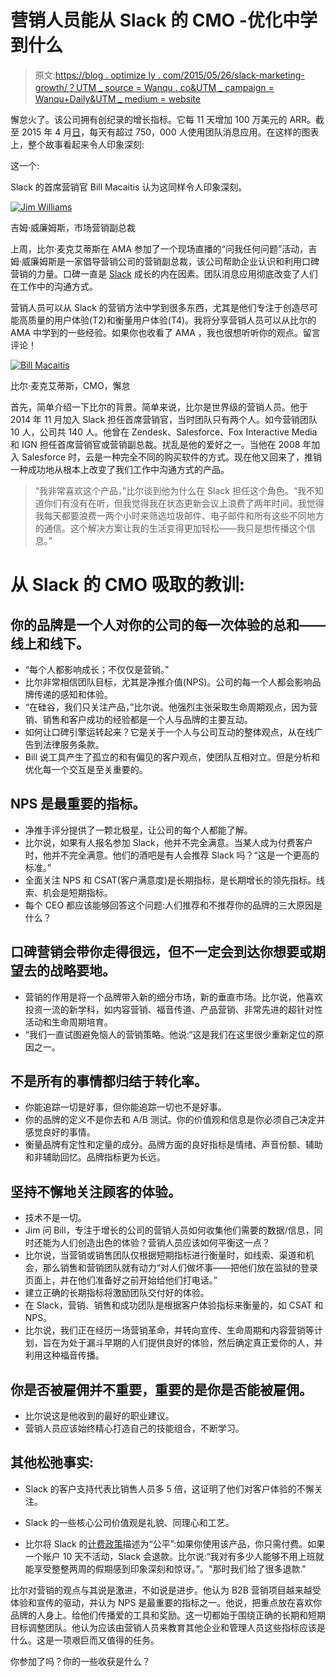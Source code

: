 # 营销人员能从 Slack 的 CMO -优化中学到什么

> 原文:[https://blog . optimize ly . com/2015/05/26/slack-marketing-growth/？UTM _ source = Wanqu . co&UTM _ campaign = Wanqu+Daily&UTM _ medium = website](https://blog.optimizely.com/2015/05/26/slack-marketing-growth/?utm_source=wanqu.co&utm_campaign=Wanqu+Daily&utm_medium=website)



懈怠火了。该公司拥有创纪录的增长指标。它每 11 天增加 100 万美元的 ARR。截至 2015 年 4 月[日](http://www.theverge.com/2015/4/16/8430039/slack-raises-160-million-valued-at-2-8-billion)，每天有超过 750，000 人使用团队消息应用。在这样的图表上，整个故事看起来令人印象深刻:

这一个:

Slack 的首席营销官 Bill Macaitis 认为这同样令人印象深刻。

[![Jim Williams](../Images/4dafbbe2ca4363d95e008cd64cdadf1e.png)](/contentassets/914a403350f14dee9467c3ab40cfd31a/jim-williams-influitive.png)

吉姆·威廉姆斯，市场营销副总裁

上周，比尔·麦克艾蒂斯在 AMA 参加了一个现场直播的“问我任何问题”活动，吉姆·威廉姆斯是一家倡导营销公司的营销副总裁，该公司帮助企业认识和利用口碑营销的力量。口碑一直是 [Slack](https://slack.com/) 成长的内在因素。团队消息应用彻底改变了人们在工作中的沟通方式。

营销人员可以从 Slack 的营销方法中学到很多东西，尤其是他们专注于创造尽可能高质量的用户体验(T2)和衡量用户体验(T4)。我将分享营销人员可以从比尔的 AMA 中学到的一些经验。如果你也收看了 AMA ，我也很想听听你的观点。留言评论！

[![Bill Macaitis](../Images/b66726bfdd6b306f68eda9deb2b2e9e3.png)](/wp-content/uploads/2015/05/bill-macaitis-AMA.png)

比尔·麦克艾蒂斯，CMO，懈怠

首先，简单介绍一下比尔的背景。简单来说，比尔是世界级的营销人员。他于 2014 年 11 月加入 Slack 担任首席营销官，当时团队只有两个人。如今营销团队 10 人，公司共 140 人。他曾在 Zendesk、Salesforce、Fox Interactive Media 和 IGN 担任首席营销官或营销副总裁。扰乱是他的爱好之一。当他在 2008 年加入 Salesforce 时，云是一种完全不同的购买软件的方式。现在他又回来了，推销一种成功地从根本上改变了我们工作中沟通方式的产品。

> “我非常喜欢这个产品，”比尔谈到他为什么在 Slack 担任这个角色。“我不知道你们有没有在听，但我觉得我在状态更新会议上浪费了两年时间。我觉得我每天都要浪费一两个小时来筛选垃圾邮件、电子邮件和所有这些不同地方的通信。这个解决方案让我的生活变得更加轻松——我只是想传播这个信息。”

# **从 Slack 的 CMO 吸取的教训:**

## 你的品牌是一个人对你的公司的每一次体验的总和——线上和线下。

*   “每个人都影响成长；不仅仅是营销。”
*   比尔非常相信团队目标，尤其是净推介值(NPS)。公司的每一个人都会影响品牌传递的感知和体验。
*   “在硅谷，我们只关注产品，”比尔说。他强烈主张采取生命周期观点，因为营销、销售和客户成功的经验都是一个人与品牌的主要互动。
*   如何让口碑引擎运转起来？它是关于一个人与公司互动的整体观点，从在线广告到法律服务条款。
*   Bill 说工具产生了孤立的和有偏见的客户观点，使团队互相对立。但是分析和优化每一个交互是至关重要的。

## NPS 是最重要的指标。

*   净推手评分提供了一颗北极星，让公司的每个人都能了解。
*   比尔说，如果有人报名参加 Slack，他并不完全满意。当某人成为付费客户时，他并不完全满意。他们的酒吧是有人会推荐 Slack 吗？“这是一个更高的标准。”
*   全面关注 NPS 和 CSAT(客户满意度)是长期指标，是长期增长的领先指标。线索、机会是短期指标。
*   每个 CEO 都应该能够回答这个问题:人们推荐和不推荐你的品牌的三大原因是什么？

## 口碑营销会带你走得很远，但不一定会到达你想要或期望去的战略要地。

*   营销的作用是将一个品牌带入新的细分市场，新的垂直市场。比尔说，他喜欢投资一流的新学科，如内容营销、福音传道、产品营销、非常先进的超针对性活动和生命周期培育。
*   “我们一直试图避免恼人的营销策略。他说:“这是我们在这里很少重新定位的原因之一。

## 不是所有的事情都归结于转化率。

*   你能追踪一切是好事，但你能追踪一切也不是好事。
*   你的品牌的定义不是你去和 A/B 测试。你的价值观和信息是你必须自己决定并感觉良好的事情。
*   衡量品牌有定性和定量的成分。品牌方面的良好指标是情绪、声音份额、辅助和非辅助回忆。品牌指标更为长远。

## 坚持不懈地关注顾客的体验。

*   技术不是一切。
*   Jim 问 Bill，专注于增长的公司的营销人员如何收集他们需要的数据/信息，同时还能为人们创造出色的体验？营销人员应该如何平衡这一点？
*   比尔说，当营销或销售团队仅根据短期指标进行衡量时，如线索、渠道和机会，那么销售和营销团队就有动力“对人们做坏事——把他们放在监狱的登录页面上，并在他们准备好之前开始给他们打电话。”
*   建立正确的长期指标将激励团队交付好的体验。
*   在 Slack，营销、销售和成功团队是根据客户体验指标来衡量的，如 CSAT 和 NPS。
*   比尔说，我们正在经历一场营销革命，并转向宣传、生命周期和内容营销等计划，旨在为处于漏斗早期的人们提供良好的体验，然后确定真正爱你的人，并利用这种福音传播。

## 你是否被雇佣并不重要，重要的是你是否能被雇佣。

*   比尔说这是他收到的最好的职业建议。
*   营销人员应该始终精心打造自己的技能组合，不断学习。

## **其他松弛事实:**

*   Slack 的客户支持代表比销售人员多 5 倍，这证明了他们对客户体验的不懈关注。

*   Slack 的一些核心公司价值观是礼貌、同理心和工艺。

*   比尔将 Slack 的[计费政策](http://labs.openviewpartners.com/slack-adaptive-saas-pricing/)描述为“公平”:如果你使用该产品，你只需付费。如果一个账户 10 天不活动，Slack 会退款。比尔说:“我对有多少人能够不用上班就能享受整整两周的假期感到印象深刻和惊讶。”。"那时我们给了很多退款."

比尔对营销的观点与其说是激进，不如说是进步。他认为 B2B 营销项目越来越受体验和宣传的驱动，并认为 NPS 是最重要的指标之一。他说，把重点放在喜欢你品牌的人身上。给他们传播爱的工具和奖励。这一切都始于围绕正确的长期和短期目标调整团队。他认为应该由营销人员来教育其他企业和管理人员这些指标应该是什么。这是一项艰巨而又值得的任务。

你参加了吗？你的一些收获是什么？

